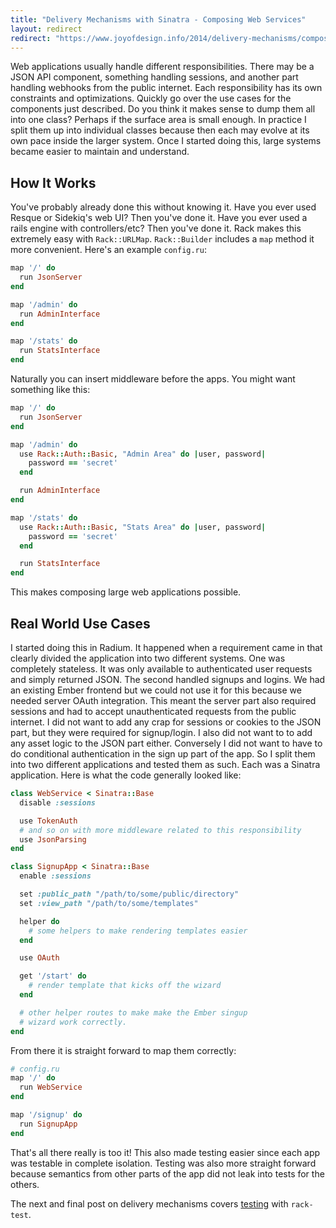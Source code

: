 ```yaml
---
title: "Delivery Mechanisms with Sinatra - Composing Web Services"
layout: redirect
redirect: "https://www.joyofdesign.info/2014/delivery-mechanisms/composing-web-services/"
---
```


Web applications usually handle different responsibilities. There may
be a JSON API component, something handling sessions, and another part
handling webhooks from the public internet. Each responsibility has
its own constraints and optimizations. Quickly go over the use cases
for the components just described. Do you think it makes sense to dump
them all into one class? Perhaps if the surface area is small enough.
In practice I split them up into individual classes because then each
may evolve at its own pace inside the larger system.  Once I started
doing this, large systems became easier to maintain and understand.

## How It Works

You've probably already done this without knowing it. Have you ever used
Resque or Sidekiq's web UI? Then you've done it. Have you ever used a
rails engine with controllers/etc? Then you've done it. Rack makes
this extremely easy with `Rack::URLMap`. `Rack::Builder`
includes a `map` method it more convenient. Here's an example
`config.ru`:

```ruby
map '/' do
  run JsonServer
end

map '/admin' do
  run AdminInterface
end

map '/stats' do
  run StatsInterface
end
```

Naturally you can insert middleware before the apps. You might want
something like this:

```ruby
map '/' do
  run JsonServer
end

map '/admin' do
  use Rack::Auth::Basic, "Admin Area" do |user, password|
    password == 'secret'
  end

  run AdminInterface
end

map '/stats' do
  use Rack::Auth::Basic, "Stats Area" do |user, password|
    password == 'secret'
  end

  run StatsInterface
end
```

This makes composing large web applications possible.

## Real World Use Cases

I started doing this in Radium. It happened when a requirement came in
that clearly divided the application into two different systems. One
was completely stateless. It was only available to authenticated user
requests and simply returned JSON. The second handled signups and
logins. We had an existing Ember frontend but we could not use it for
this because we needed server OAuth integration. This meant the server
part also required sessions and had to accept unauthenticated requests
from the public internet. I did not want to add any crap for sessions
or cookies to the JSON part, but they were required for signup/login.
I also did not want to to add any asset logic to the JSON part either.
Conversely I did not want to have to do conditional authentication in
the sign up part of the app. So I split them into two different
applications and tested them as such. Each was a Sinatra application.
Here is what the code generally looked like:

```ruby
class WebService < Sinatra::Base
  disable :sessions

  use TokenAuth
  # and so on with more middleware related to this responsibility
  use JsonParsing
end
```

```ruby
class SignupApp < Sinatra::Base
  enable :sessions

  set :public_path "/path/to/some/public/directory"
  set :view_path "/path/to/some/templates"

  helper do
    # some helpers to make rendering templates easier
  end

  use OAuth

  get '/start' do
    # render template that kicks off the wizard
  end

  # other helper routes to make make the Ember singup
  # wizard work correctly.
end
```

From there it is straight forward to map them correctly:

```ruby
# config.ru
map '/' do
  run WebService
end

map '/signup' do
  run SignupApp
end
```

That's all there really is too it! This also made testing easier since
each app was testable in complete isolation. Testing was also more
straight forward because semantics from other parts of the app did not
leak into tests for the others.

The next and final post on delivery mechanisms covers
[testing](/2014/01/delivery_mechanisms_with_sinatra-testing/)
with `rack-test`.
